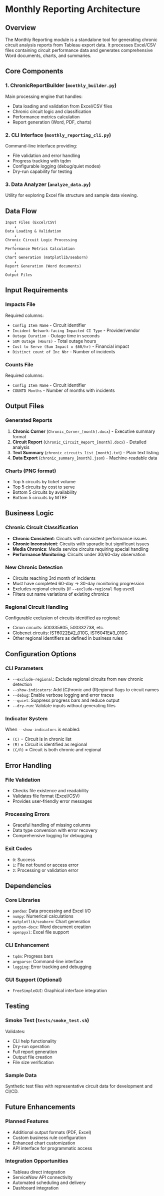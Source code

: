# Monthly Reporting Architecture

## Overview

The Monthly Reporting module is a standalone tool for generating chronic circuit analysis reports from Tableau export data. It processes Excel/CSV files containing circuit performance data and generates comprehensive Word documents, charts, and summaries.

## Core Components

### 1. ChronicReportBuilder (`monthly_builder.py`)
Main processing engine that handles:
- Data loading and validation from Excel/CSV files
- Chronic circuit logic and classification
- Performance metrics calculation
- Report generation (Word, PDF, charts)

### 2. CLI Interface (`monthly_reporting_cli.py`)
Command-line interface providing:
- File validation and error handling
- Progress tracking with tqdm
- Configurable logging (debug/quiet modes)
- Dry-run capability for testing

### 3. Data Analyzer (`analyze_data.py`)
Utility for exploring Excel file structure and sample data viewing.

## Data Flow

```
Input Files (Excel/CSV)
    ↓
Data Loading & Validation
    ↓
Chronic Circuit Logic Processing
    ↓
Performance Metrics Calculation
    ↓
Chart Generation (matplotlib/seaborn)
    ↓
Report Generation (Word documents)
    ↓
Output Files
```

## Input Requirements

### Impacts File
Required columns:
- `Config Item Name` - Circuit identifier
- `Incident Network-facing Impacted CI Type` - Provider/vendor
- `Outage Duration` - Outage time in seconds
- `SUM Outage (Hours)` - Total outage hours
- `Cost to Serve (Sum Impact x $60/hr)` - Financial impact
- `Distinct count of Inc Nbr` - Number of incidents

### Counts File
Required columns:
- `Config Item Name` - Circuit identifier
- `COUNTD Months` - Number of months with incidents

## Output Files

### Generated Reports
1. **Chronic Corner** (`Chronic_Corner_[month].docx`) - Executive summary format
2. **Circuit Report** (`Chronic_Circuit_Report_[month].docx`) - Detailed analysis
3. **Text Summary** (`chronic_circuits_list_[month].txt`) - Plain text listing
4. **Data Export** (`chronic_summary_[month].json`) - Machine-readable data

### Charts (PNG format)
- Top 5 circuits by ticket volume
- Top 5 circuits by cost to serve
- Bottom 5 circuits by availability
- Bottom 5 circuits by MTBF

## Business Logic

### Chronic Circuit Classification
- **Chronic Consistent**: Circuits with consistent performance issues
- **Chronic Inconsistent**: Circuits with sporadic but significant issues  
- **Media Chronics**: Media service circuits requiring special handling
- **Performance Monitoring**: Circuits under 30/60-day observation

### New Chronic Detection
- Circuits reaching 3rd month of incidents
- Must have completed 60-day → 30-day monitoring progression
- Excludes regional circuits (if `--exclude-regional` flag used)
- Filters out name variations of existing chronics

### Regional Circuit Handling
Configurable exclusion of circuits identified as regional:
- Cirion circuits: 500335805, 500332738, etc.
- Globenet circuits: IST6022E#2_010G, IST6041E#3_010G
- Other regional identifiers as defined in business rules

## Configuration Options

### CLI Parameters
- `--exclude-regional`: Exclude regional circuits from new chronic detection
- `--show-indicators`: Add (C)hronic and (R)egional flags to circuit names
- `--debug`: Enable verbose logging and error traces
- `--quiet`: Suppress progress bars and reduce output
- `--dry-run`: Validate inputs without generating files

### Indicator System
When `--show-indicators` is enabled:
- `(C)` = Circuit is in chronic list
- `(R)` = Circuit is identified as regional
- `(C/R)` = Circuit is both chronic and regional

## Error Handling

### File Validation
- Checks file existence and readability
- Validates file format (Excel/CSV)
- Provides user-friendly error messages

### Processing Errors
- Graceful handling of missing columns
- Data type conversion with error recovery
- Comprehensive logging for debugging

### Exit Codes
- `0`: Success
- `1`: File not found or access error
- `2`: Processing or validation error

## Dependencies

### Core Libraries
- `pandas`: Data processing and Excel I/O
- `numpy`: Numerical calculations
- `matplotlib/seaborn`: Chart generation
- `python-docx`: Word document creation
- `openpyxl`: Excel file support

### CLI Enhancement
- `tqdm`: Progress bars
- `argparse`: Command-line interface
- `logging`: Error tracking and debugging

### GUI Support (Optional)
- `FreeSimpleGUI`: Graphical interface integration

## Testing

### Smoke Test (`tests/smoke_test.sh`)
Validates:
- CLI help functionality
- Dry-run operation
- Full report generation
- Output file creation
- File size verification

### Sample Data
Synthetic test files with representative circuit data for development and CI/CD.

## Future Enhancements

### Planned Features
- Additional output formats (PDF, Excel)
- Custom business rule configuration
- Enhanced chart customization
- API interface for programmatic access

### Integration Opportunities
- Tableau direct integration
- ServiceNow API connectivity
- Automated scheduling and delivery
- Dashboard integration